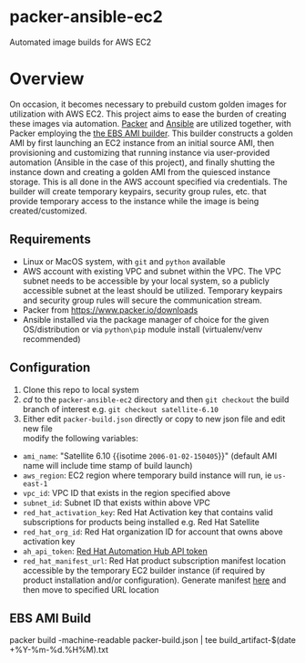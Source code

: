 # packer-ansible-ec2
Automated image builds for AWS EC2

# Overview

On occasion, it becomes necessary to prebuild custom golden images for utilization with AWS EC2. This project aims to ease the burden of creating these images via automation. [Packer](https://www.packer.io/) and [Ansible](https://github.com/ansible/ansible) are utilized together, with Packer employing the [the EBS AMI builder](https://www.packer.io/plugins/builders/amazon/ebs). This builder constructs a golden AMI by first launching an EC2 instance from an initial source AMI, then provisioning and customizing that running instance via user-provided automation (Ansible in the case of this project), and finally shutting the instance down and creating a golden AMI from the quiesced instance storage. This is all done in the AWS account specified via credentials. The builder will create temporary keypairs, security group rules, etc. that provide temporary access to the instance while the image is being created/customized.

Requirements
------------

* Linux or MacOS system, with `git` and `python` available
* AWS account with existing VPC and subnet within the VPC. The VPC subnet needs to be accessible by your local system, so a publicly accessible subnet at the least should be utilized. Temporary keypairs and security group rules will secure the communication stream.
* Packer from https://www.packer.io/downloads
* Ansible installed via the package manager of choice for the given OS/distribution or via `python\pip` module install (virtualenv/venv recommended)

Configuration
------------
1) Clone this repo to local system
2) *cd* to the `packer-ansible-ec2` directory and then `git checkout` the build branch of interest e.g. `git checkout satellite-6.10`
3) Either edit `packer-build.json` directly or copy to new json file and edit new file  
<tab>modify the following variables:
* `ami_name`: "Satellite 6.10 {{isotime `2006-01-02-150405`}}" (default AMI name will include time stamp of build launch)
* `aws_region`: EC2 region where temporary build instance will run, ie `us-east-1`
* `vpc_id`: VPC ID that exists in the region specified above
* `subnet_id`: Subnet ID that exists within above VPC
* `red_hat_activation_key`: Red Hat Activation key that contains valid subscriptions for products being installed e.g. Red Hat Satellite
* `red_hat_org_id`: Red Hat organization ID for account that owns above activation key
* `ah_api_token`: [Red Hat Automation Hub API token](https://access.redhat.com/management/api)
* `red_hat_manifest_url`: Red Hat product subscription manifest location accessible by the temporary EC2 builder instance (if required by product installation and/or configuration). Generate manifest [here](https://access.redhat.com/management/subscription_allocations) and then move to specified URL location

EBS AMI Build
-------------
packer build -machine-readable packer-build.json | tee build_artifact-$(date +%Y-%m-%d.%H%M).txt